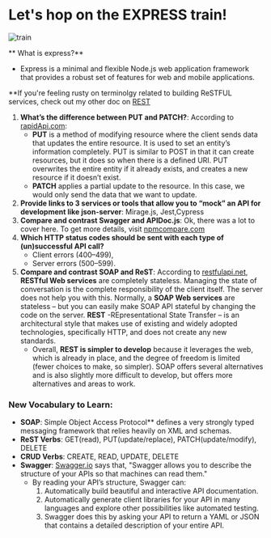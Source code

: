 # Let's hop on the EXPRESS train!

![train](https://media.giphy.com/media/zUTQ7vmg3boME/giphy.gif)

** What is express?**
- Express is a minimal and flexible Node.js web application framework that provides a robust set of features for web and mobile applications. 

**If you're feeling rusty on terminolgy related to building ReSTFUL services, check out my other doc on [REST](https://github.com/RivaD2/reading-notes/blob/master/301/class-07.md)

1. **What’s the difference between PUT and PATCH?**: According to [rapidApi.com](https://rapidapi.com/blog/put-vs-patch/):
    - **PUT** is a method of modifying resource where the client sends data that updates the entire resource. It is used to set an entity’s information completely. PUT is similar to POST in that it can create resources, but it does so when there is a defined URI. PUT overwrites the entire entity if it already exists, and creates a new resource if it doesn’t exist.
    - **PATCH** applies a partial update to the resource. In this case, we would only send the data that we want to update.
1. **Provide links to 3 services or tools that allow you to “mock” an API for development like json-server**: Mirage.js, Jest,Cypress
1. **Compare and contrast Swagger and APIDoc.js**: Ok, there was a lot to cover here. To get more details, visit [npmcompare.com](https://npmcompare.com/compare/apidoc,documentation,esdoc,jsdoc,swagger)
1. **Which HTTP status codes should be sent with each type of (un)successful API call?**
    - Client errors (400–499),
    - Server errors (500–599).
1. **Compare and contrast SOAP and ReST**: According to [restfulapi.net](https://restfulapi.net/soap-vs-rest-apis/), **RESTful Web services** are completely stateless. Managing the state of conversation is the complete responsibility of the client itself. The server does not help you with this. Normally, a **SOAP Web services** are stateless – but you can easily make SOAP API stateful by changing the code on the server.
     **REST** -REpresentational State Transfer – is an architectural style that makes use of existing and widely adopted technologies, specifically HTTP, and does not create any new standards.
    - Overall, **REST is simpler to develop** because it leverages the web, which is already in place, and the degree of freedom is limited (fewer choices to make, so simpler). SOAP offers several alternatives and is also slightly more difficult to develop, but offers more alternatives and areas to work.

### New Vocabulary to Learn:

- **SOAP**: Simple Object Access Protocol** defines a very strongly typed messaging framework that relies heavily on XML and schemas.
- **ReST Verbs**: GET(read), PUT(update/replace), PATCH(update/modify), DELETE
- **CRUD Verbs**: CREATE, READ, UPDATE, DELETE
- **Swagger**: [Swagger.io](https://swagger.io/docs/specification/2-0/what-is-swagger/) says that, "Swagger allows you to describe the structure of your APIs so that machines can read them."
    - By reading your API’s structure, Swagger can:
        1. Automatically build beautiful and interactive API documentation.
        2. Automatically generate client libraries for your API in many languages and explore other possibilities like automated testing.
        3. Swagger does this by asking your API to return a YAML or JSON that contains a detailed description of your entire API.